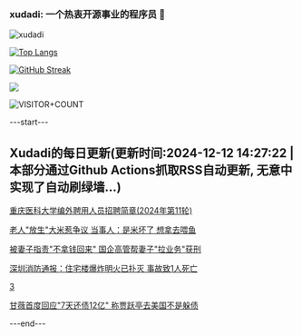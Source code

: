 ### xudadi: 一个热衷开源事业的程序员 👋

![xudadi](https://github-readme-stats-git-masterorgs-github-readme-stats-team.vercel.app/api?username=xudadi)

[![Top Langs](https://github-readme-stats.vercel.app/api/top-langs/?username=xudadi)](https://github.com/anuraghazra/github-readme-stats)

[![GitHub Streak](https://streak-stats.demolab.com?user=xudadi&locale=zh_Hans)](https://git.io/streak-stats)

![](https://raw.githubusercontent.com/xudadi/xudadi/main/assets/github-contribution-grid-snake.svg)

![VISITOR+COUNT](https://komarev.com/ghpvc/?username=xudadi&label=VISITOR+COUNT)


---start---

## Xudadi的每日更新(更新时间:2024-12-12 14:27:22 | 本部分通过Github Actions抓取RSS自动更新, 无意中实现了自动刷绿墙...)

[重庆医科大学编外聘用人员招聘简章(2024年第11轮)](https://www.gongkaoleida.com/article/2226288)

[老人"放生"大米惹争议 当事人：是米坏了 想拿去喂鱼](https://m.163.com/news/article/JJ5HA95C053469LG.html)

[被妻子指责"不拿钱回来" 国企高管帮妻子"拉业务"获刑](https://m.163.com/news/article/JJ5G344K051492T3.html)

[深圳消防通报：住宅楼爆炸明火已扑灭 事故致1人死亡](https://m.163.com/news/article/JJ5E1ALQ0001899O.html)

[3](https://m.163.com/touch/news/sub/domestic)

[甘薇首度回应"7天还债12亿" 称贾跃亭去美国不是躲债](https://m.163.com/news/article/JJ5B27520512B07B.html)

---end---
